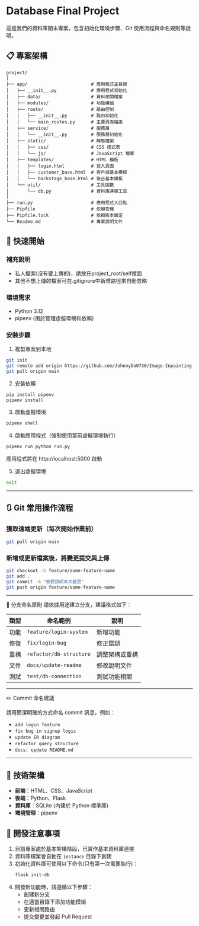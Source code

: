 # Database Final Project

這是我們的資料庫期末專案，包含初始化環境步驟、Git 使用流程與命名規則等說明。

## 📋 專案架構

```
project/
│
├── app/                        # 應用程式主目錄
│   ├── __init__.py             # 應用程式初始化
│   ├── data/                   # 資料相關檔案
│   ├── modules/                # 功能模組
│   ├── route/                  # 路由控制
│   │   ├── __init__.py         # 路由初始化
│   │   └── main_routes.py      # 主要頁面路由
│   ├── service/                # 服務層
│   │   └── __init__.py         # 服務層初始化
│   ├── static/                 # 靜態檔案
│   │   ├── css/                # CSS 樣式表
│   │   └── js/                 # JavaScript 檔案
│   ├── templates/              # HTML 模板
│   │   ├── login.html          # 登入頁面
│   │   ├── customer_base.html  # 客戶端基本模板
│   │   └── backstage_base.html # 後台基本模板
│   └── util/                   # 工具函數
│       └── db.py               # 資料庫連接工具
│
├── run.py                      # 應用程式入口點
├── Pipfile                     # 依賴管理
├── Pipfile.lock                # 依賴版本鎖定
└── Readme.md                   # 專案說明文件
```

## 🚀 快速開始

### 補充說明
- 私人檔案(沒有要上傳的)，請放在project_root/self裡面
- 其他不想上傳的檔案可在.gitignore中新增路徑來自動忽略

### 環境需求

- Python 3.12
- pipenv (用於管理虛擬環境和依賴)

### 安裝步驟

1. 複製專案到本地

```bash
git init
git remote add origin https://github.com/JohnnyDo0730/Image-Inpainting.git
git pull origin main
```

2. 安裝依賴

```bash
pip install pipenv
pipenv install
```

3. 啟動虛擬環境

```bash
pipenv shell
```

4. 啟動應用程式（強制使用當前虛擬環境執行）

```bash
pipenv run python run.py
```

應用程式將在 http://localhost:5000 啟動

5. 退出虛擬環境

```bash
exit
```

---

## 🔃 Git 常用操作流程

### 獲取遠端更新（**每次開始作業前**）

```bash
git pull origin main
```

### 新增或更新檔案後，將變更提交與上傳

```bash
git checkout -b feature/some-feature-name
git add .
git commit -m "簡要說明本次變更"
git push origin feature/some-feature-name
```

---
🌿 分支命名原則
請依據用途建立分支，建議格式如下：

| 類型 | 命名範例                    | 說明      |
| -- | ----------------------- | ------- |
| 功能 | `feature/login-system`  | 新增功能    |
| 修復 | `fix/login-bug`         | 修正錯誤    |
| 重構 | `refactor/db-structure` | 調整架構或重構 |
| 文件 | `docs/update-readme`    | 修改說明文件  |
| 測試 | `test/db-connection`    | 測試功能相關  |

---

 ✏️ Commit 命名建議

請用簡潔明確的方式命名 commit 訊息，例如：

* `add login feature`
* `fix bug in signup logic`
* `update ER diagram`
* `refactor query structure`
* `docs: update README.md`

---

## 🔧 技術架構

- **前端**：HTML、CSS、JavaScript
- **後端**：Python、Flask
- **資料庫**：SQLite (內建於 Python 標準庫)
- **環境管理**：pipenv

## 📝 開發注意事項

1. 目前專案處於基本架構階段，已實作基本資料庫連接
2. 資料庫檔案會自動在 `instance` 目錄下創建
3. 初始化資料庫可使用以下命令(只有第一次需要執行)：
   ```bash
   flask init-db
   ```
4. 開發新功能時，請遵循以下步驟：
   - 創建新分支
   - 在適當目錄下添加功能模組
   - 更新相關路由
   - 提交變更並發起 Pull Request
